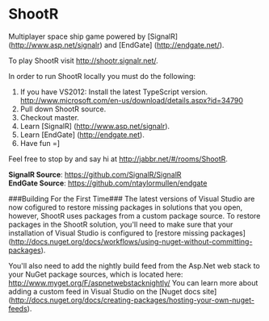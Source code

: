ShootR
======

Multiplayer space ship game powered by [SignalR] (http://www.asp.net/signalr) and [EndGate] (http://endgate.net/).

To play ShootR visit http://shootr.signalr.net/.

In order to run ShootR locally you must do the following:  
  1. If you have VS2012: Install the latest TypeScript version. http://www.microsoft.com/en-us/download/details.aspx?id=34790  
  2. Pull down ShootR source.  
  3. Checkout master.  
  4. Learn [SignalR] (http://www.asp.net/signalr).  
  5. Learn [EndGate] (http://endgate.net).  
  6. Have fun =]  

Feel free to stop by and say hi at http://jabbr.net/#/rooms/ShootR.

**SignalR Source**: https://github.com/SignalR/SignalR  
**EndGate Source**: https://github.com/ntaylormullen/endgate  

###Building For the First Time###
The latest versions of Visual Studio are now cofigured to restore missing packages in solutions that you open, however, ShootR uses packages from a custom package source. 
To restore packages in the ShootR solution, you'll need to make sure that your installation of Visual Studio is configured to [restore missing packages] (http://docs.nuget.org/docs/workflows/using-nuget-without-committing-packages). 

You'll also need to add the nightly build feed from the Asp.Net web stack to your NuGet package sources, which is located here: http://www.myget.org/F/aspnetwebstacknightly/
You can learn more about adding a custom feed in Visual Studio on the [Nuget docs site] (http://docs.nuget.org/docs/creating-packages/hosting-your-own-nuget-feeds).


